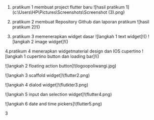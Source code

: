 1. pratikum 1 membuat project flutter baru
 ![hasil pratikum 1](c:\Users\HP\Pictures\Screenshots\Screenshot (3).png)

2. pratikum 2 membuat Repository Github dan laporan pratikum
 ![hasil pratikum 2]!(<log poliwangi.png>)

3. pratikum 3 memenerapkan widget dasar 
 ![langkah 1 text widget]!(<log poliwangi-1.png>)
 ![langkah 2 image widget]!(<log poliwangi-2.png>)
 
4.pratikum 4 menerapkan widgetmaterial design dan IOS cupertino
  ![langkah 1 cupertino button dan loading bar]!(<log poliwangi..png>)

  ![langkah 2 floating action button]!(logoopoliwangi.jpg)

  ![langkah 3 scaffold widget]!(flutter2.png)

  ![langkah 4 dialod widget]!(flutkter3.png)

  ![langkah 5 input dan selection widget]!(flutter4.png)
  
  ![langkah 6 date and time pickers]!(flutter5.png)

3